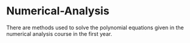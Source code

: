 # Numerical-Analysis
There are methods used to solve the polynomial equations given in the numerical analysis course in the first year.

